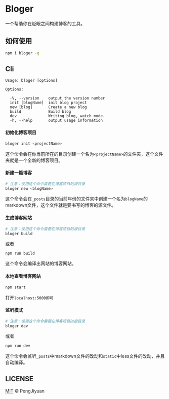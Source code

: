 ﻿# Bloger

一个帮助你在眨眼之间构建博客的工具。

## 如何使用

```bash
npm i bloger -g
```

## Cli

```
Usage: bloger [options]

Options:

  -V, --version    output the version number
  init [blogName]  init blog project
  new [blog]       Create a new blog
  build            Build blog
  dev              Writing blog, watch mode.
  -h, --help       output usage information
```

#### 初始化博客项目

```bash
bloger init <projectName>
```

这个命令会在你当前所在的目录创建一个名为`<projectName>`的文件夹，这个文件夹就是一个全新的博客项目。

#### 新建一篇博客

```bash
# 注意：使用这个命令需要在博客项目的根目录
bloger new <blogName>
```

这个命令会在`_posts`目录的当前年份的文件夹中创建一个名为`blogName`的markdown文件，这个文件就是要书写的博客的源文件。

#### 生成博客网站

```bash
# 注意：使用这个命令需要在博客项目的根目录
bloger build
```

或者
```
npm run build
```

这个命令会编译出网站的博客网站。

#### 本地查看博客网站

```bash
npm start
```

打开`localhost:5000即可`

#### 监听模式

```bash
# 注意：使用这个命令需要在博客项目的根目录
bloger dev
```

或者

```bash
npm run dev
```

这个命令会监听`_posts`中markdown文件的改动和`static`中less文件的改动，并且自动编译。

## LICENSE

[MIT](./LICENSE) © PengJiyuan
